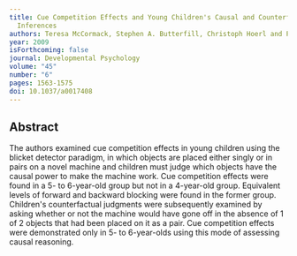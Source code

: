 ```yaml
---
title: Cue Competition Effects and Young Children's Causal and Counterfactual
  Inferences
authors: Teresa McCormack, Stephen A. Butterfill, Christoph Hoerl and Patrick Burns
year: 2009
isForthcoming: false
journal: Developmental Psychology
volume: "45"
number: "6"
pages: 1563-1575
doi: 10.1037/a0017408
---
```


## Abstract

The authors examined cue competition effects in young children using the blicket detector paradigm, in which objects are placed either singly or in pairs on a novel machine and children must judge which objects have the causal power to make the machine work. Cue competition effects were found in a 5- to 6-year-old group but not in a 4-year-old group. Equivalent levels of forward and backward blocking were found in the former group. Children's counterfactual judgments were subsequently examined by asking whether or not the machine would have gone off in the absence of 1 of 2 objects that had been placed on it as a pair. Cue competition effects were demonstrated only in 5- to 6-year-olds using this mode of assessing causal reasoning.

